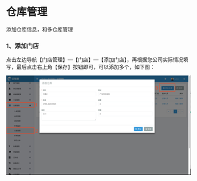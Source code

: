 # 仓库管理

添加仓库信息，和多仓库管理

### 1、添加门店

点击左边导航【门店管理】—【门店】—【添加门店】，再根据您公司实际情况填写，最后点击右上角【保存】按钮即可，可以添加多个，如下图：

![](/assets/ckgl-ckgl-1.png)

